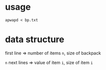# usage
`apwapd < bp.txt`

# data structure

first line => number of items `n`, size of backpack

`n` next lines => value of item `i`, size of item `i`
